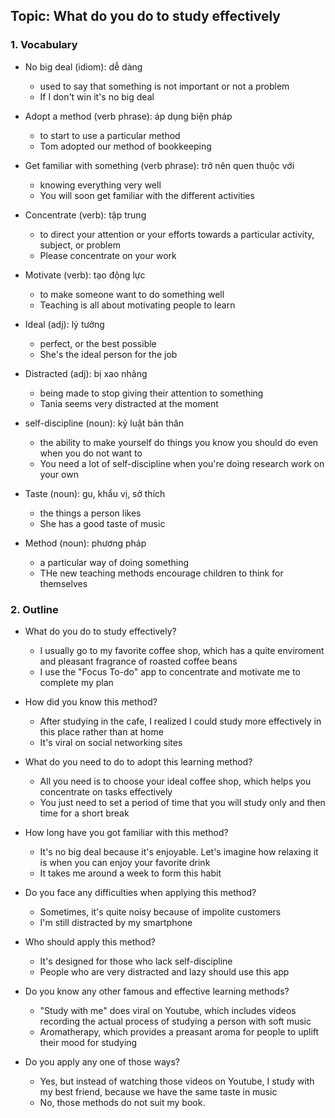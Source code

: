 ## Topic: What do you do to study effectively

### 1. Vocabulary
- No big deal (idiom): dễ dàng
  + used to say that something is not important or not a problem
  + If I don't win it's no big deal

- Adopt a method (verb phrase): áp dụng biện pháp
  + to start to use a particular method
  + Tom adopted our method of bookkeeping

- Get familiar with something (verb phrase): trở nên quen thuộc với
  + knowing everything very well
  + You will soon get familiar with the different activities

- Concentrate (verb): tập trung
  + to direct your attention or your efforts towards a particular activity, subject, or problem
  + Please concentrate on your work

- Motivate (verb): tạo động lực
  + to make someone want to do something well
  + Teaching is all about motivating people to learn

- Ideal (adj): lý tưởng
  + perfect, or the best possible
  + She's the ideal person for the job

- Distracted (adj): bị xao nhãng
  + being made to stop giving their attention to something
  + Tania seems very distracted at the moment

- self-discipline (noun): kỷ luật bản thân
  + the ability to make yourself do things you know you should do even when you do not want to
  + You need a lot of self-discipline when you're doing research work on your own

- Taste (noun): gu, khẩu vị, sở thích
  + the things a person likes
  + She has a good taste of music

- Method (noun): phương pháp
  + a particular way of doing something
  + THe new teaching methods encourage children to think for themselves

### 2. Outline
- What do you do to study effectively?
  + I usually go to my favorite coffee shop, which has a quite enviroment and pleasant fragrance of roasted coffee beans
  + I use the "Focus To-do" app to concentrate and motivate me to complete my plan

- How did you know this method?
  + After studying in the cafe, I realized I could study more effectively in this place rather than at home
  + It's viral on social networking sites

- What do you need to do to adopt this learning method?
  + All you need is to choose your ideal coffee shop, which helps you concentrate on tasks effectively
  + You just need to set a period of time that you will study only and then time for a short break

- How long have you got familiar with this method?
  + It's no big deal because it's enjoyable. Let's imagine how relaxing it is when you can enjoy your favorite drink
  + It takes me around a week to form this habit

- Do you face any difficulties when applying this method?
  + Sometimes, it's quite noisy because of impolite customers
  + I'm still distracted by my smartphone

- Who should apply this method?
  + It's designed for those who lack self-discipline
  + People who are very distracted and lazy should use this app

- Do you know any other famous and effective learning methods?
  + "Study with me" does viral on Youtube, which includes videos recording the actual process of studying a person with soft music
  + Aromatherapy, which provides a preasant aroma for people to uplift their mood for studying

- Do you apply any one of those ways?
  + Yes, but instead of watching those videos on Youtube, I study with my best friend, because we have the same taste in music
  + No, those methods do not suit my book.